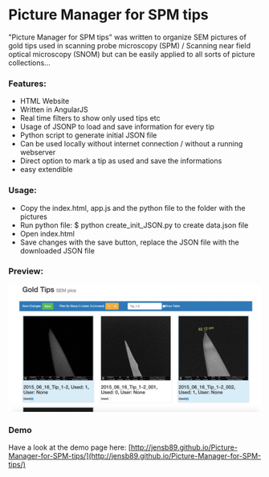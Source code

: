 # Picture Manager for SPM tips

"Picture Manager for SPM tips" was written to organize SEM pictures of gold tips used in scanning probe microscopy (SPM) / Scanning near field optical microscopy (SNOM) but can be easily applied to all sorts of picture collections...

### Features:

* HTML Website
* Written in AngularJS
* Real time filters to show only used tips etc
* Usage of JSONP to load and save information for every tip
* Python script to generate initial JSON file
* Can be used locally without internet connection / without a running webserver
* Direct option to mark a tip as used and save the informations
* easy extendible
    
### Usage:
    
- Copy the index.html, app.js and the python file to the folder with the pictures
- Run python file: $ python create_init_JSON.py to create data.json file
- Open index.html 
- Save changes with the save button, replace the JSON file with the downloaded JSON file

### Preview:
![Preview](https://raw.githubusercontent.com/jensb89/Picture-Manager-for-SPM-tips/images/preview.jpg)

### Demo
Have a look at the demo page here: [http://jensb89.github.io/Picture-Manager-for-SPM-tips/](http://jensb89.github.io/Picture-Manager-for-SPM-tips/)
